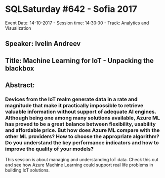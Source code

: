 # SQLSaturday #642 - Sofia 2017
Event Date: 14-10-2017 - Session time: 14:30:00 - Track: Analytics and Visualization
## Speaker: Ivelin Andreev
## Title: Machine Learning for IoT - Unpacking the blackbox
## Abstract:
### Devices from the IoT realm generate data in a rate and magnitude that make it practically impossible to retrieve valuable information without support of adequate AI engines. Although being one among many solutions available, Azure ML has proved to be a great balance between flexibility, usability and affordable price. But how does Azure ML compare with the other ML providers? How to choose the appropriate algorithm? Do you understand the key performance indicators and how to improve the quality of your models?
This session is about managing and understanding IoT data. Check this out and see how Azure Machine Learning could support real life problems in building IoT solutions.
